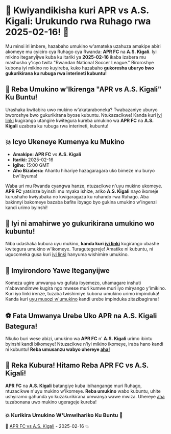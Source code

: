 # 🚨 Kwiyandikisha kuri APR vs A.S. Kigali: Urukundo rwa Ruhago rwa 2025-02-16! 🚨

Mu minsi iri imbere, hazabaho umukino w'amateka uzahuza amakipe abiri akomeye mu cyiciro cya Ruhago cya Rwanda: **APR FC** na **A.S. Kigali**. Iyi mikino iteganyijwe kuba ku itariki ya **2025-02-16** ikaba izabera mu mashusho y'icyo twita "Rwandan National Soccer League." Biroroshye kubona iyi mikino no kuyireba, kuko hazabaho **gukoresha uburyo bwo gukurikirana ku rubuga rwa interineti kubuntu!**

## 🎥 Reba Umukino w'Ikirenga "APR vs A.S. Kigali" Ku Buntu!

Urashaka kwitabira uwo mukino w'akataraboneka? Twabazaniye uburyo bworoshye bwo gukurikirana byose kubuntu. Ntukazacikwe! Kanda kuri [iyi linki](https://tinyurl.com/livestreamfreeo?st=APR+vs+A.S.+Kigali&si=ghc) kugirango utangire kwitegura kureba umukino wa **APR FC** na **A.S. Kigali** uzabera ku rubuga rwa interineti, kubuntu!

## 💥 Icyo Ukeneye Kumenya ku Mukino

- **Amakipe:**  **APR FC** vs **A.S. Kigali**
- **Itariki:** 2025-02-16
- **Igihe:** 15:00 GMT
- **Aho Bizabera:** Ahantu hihariye hazagaragara uko bimeze mu buryo bw'ibyuma!

Waba uri mu Rwanda cyangwa hanze, ntuzacikwe n'uyu mukino ukomeye. **APR FC** yatsinze byinshi mu myaka ishize, ariko **A.S. Kigali** nayo ikomeje kurushaho kwiyubaka no kwigaragaza ku ruhando rwa Ruhago. Aba bakinnyi bakomeye bazaba bafite ibyago byo gukina umukino w'ingenzi kandi urimo byinshi!

## 🔔 Iyi ni amahirwe yo gukurikirana umukino wo kubuntu!

Niba udashaka kubura uyu mukino, **kanda kuri [iyi linki](https://tinyurl.com/livestreamfreeo?st=APR+vs+A.S.+Kigali&si=ghc)** kugirango ubashe kwitegura umukino w'ikomeye. Turagutegereje! Amatike ni kubuntu, ni ugucomeka gusa kuri [iyi linki](https://tinyurl.com/livestreamfreeo?st=APR+vs+A.S.+Kigali&si=ghc) hanyuma wishimire umukino.

## 📱 Imyirondoro Yawe Iteganyijwe

Komeza ugire umwanya wo gufata ibyemezo, uhamagare inshuti n'abavandimwe kugira ngo mwese muri kumwe muri iyo miryango y'imikino. Kuri iyo linki irenze, tuzaba twishimiye kubona umukino urimo impinduka! Kanda kuri [uyu musozi w'umukino](https://tinyurl.com/livestreamfreeo?st=APR+vs+A.S.+Kigali&si=ghc) kandi urebe impinduka zitazibagirana!

## ⚽ Fata Umwanya Urebe Uko APR na A.S. Kigali Bategura!

Nkuko buri wese abizi, umukino wa **APR FC** n' **A.S. Kigali** urimo ibintu byinshi kandi bikomeye! Ntuzacikwe n'iyi mikino ikomeye, iraba hano kandi ni kubuntu! **Reba umusanzu wabyo uhereye [aha!](https://tinyurl.com/livestreamfreeo?st=APR+vs+A.S.+Kigali&si=ghc)**

## 🚨 Reka Kubura! Hitamo Reba APR FC vs A.S. Kigali!

**APR FC** na **A.S. Kigali** batangiye kuba ibihangange muri Ruhago, ntuzacikwe n'uyu mukino w'ikomeye. **Reba umukino** wabo kubuntu, uhite ushyiramo gahunda yo kuzakurikirana umwanya wawe mwiza. Uhereye [aha](https://tinyurl.com/livestreamfreeo?st=APR+vs+A.S.+Kigali&si=ghc) tuzabonana uwo mukino ugerageje kureba!

### 💥 Kurikira Umukino W'Umwihariko Ku Buntu 🎉

🎥 [APR FC vs A.S. Kigali](https://tinyurl.com/livestreamfreeo?st=APR+vs+A.S.+Kigali&si=ghc) - 2025-02-16 💥
